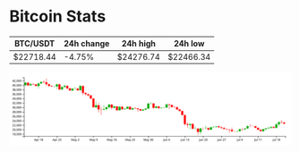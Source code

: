 # Bitcoin Stats

BTC/USDT|24h change|24h high|24h low|
|---|---|---|---|
|$22718.44|-4.75%|$24276.74|$22466.34|

<img src="./chart.svg">
